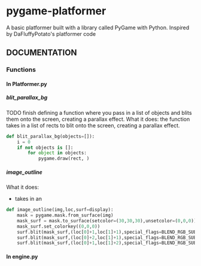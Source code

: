 # pygame-platformer
A basic platformer built with a library called PyGame with Python. Inspired by DaFluffyPotato's platformer code

## DOCUMENTATION
### Functions
#### In Platformer.py

##### blit_parallax_bg
TODO finish defining a function where you pass in a list of objects and blits them onto the screen, creating a parallax effect.
What it does: the function takes in a list of rects to blit onto the screen, creating a parallax effect.

```python
def blit_parallax_bg(objects=[]):
    i = 0
    if not objects is []:
        for object in objects: 
            pygame.draw(rect, )
```

##### image_outline
What it does:
- takes in an 

```python
def image_outline(img,loc,surf=display): 
    mask = pygame.mask.from_surface(img)
    mask_surf = mask.to_surface(setcolor=(30,30,30),unsetcolor=(0,0,0))
    mask_surf.set_colorkey((0,0,0))
    surf.blit(mask_surf,(loc[0]+1,loc[1]+1),special_flags=BLEND_RGB_SUB)
    surf.blit(mask_surf,(loc[0]+2,loc[1]+1),special_flags=BLEND_RGB_SUB)
    surf.blit(mask_surf,(loc[0]+1,loc[1]+2),special_flags=BLEND_RGB_SUB)
```

#### In engine.py

